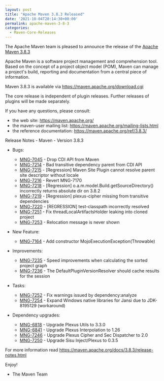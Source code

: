 ```yaml
---
layout: post
title: "Apache Maven 3.8.3 Released"
date: '2021-10-04T20:14:30+00:00'
permalink: apache-maven-3-8-3
categories:
  - Maven-Core-Releases
---
```

The Apache Maven team is pleased to announce the release of the [Apache Maven 3.8.3](https://maven.apache.org/ref/3.8.3/)

Apache Maven is a software project management and comprehension tool. Based on the concept
of a project object model (POM), Maven can manage a project's build, reporting and documentation
from a central piece of information.

Maven 3.8.3 is available via https://maven.apache.org/download.cgi

The core release is independent of plugin releases. Further releases of plugins will be made
separately.

If you have any questions, please consult:

- the web site: https://maven.apache.org/
- the maven-user mailing list: https://maven.apache.org/mailing-lists.html
- the reference documentation: https://maven.apache.org/ref/3.8.3/

Release Notes - Maven - Version 3.8.3

* Bugs:

    * [MNG-7045](https://issues.apache.org/jira/browse/MNG-7045) - Drop CDI API from Maven
    * [MNG-7214](https://issues.apache.org/jira/browse/MNG-7214) - Bad transitive dependency parent from CDI API
    * [MNG-7215](https://issues.apache.org/jira/browse/MNG-7215) - [Regression] Maven Site Plugin cannot resolve parent site descriptor without locale
    * [MNG-7216](https://issues.apache.org/jira/browse/MNG-7216) - Revert MNG-7170
    * [MNG-7218](https://issues.apache.org/jira/browse/MNG-7218) - [Regression] o.a.m.model.Build.getSourceDirectory() incorrectly returns absolute dir on 3.8.2
    * [MNG-7219](https://issues.apache.org/jira/browse/MNG-7219) - [Regression] plexus-cipher missing from transitive dependencies
    * [MNG-7220](https://issues.apache.org/jira/browse/MNG-7220) - [REGRESSION] test-classpath incorrectly resolved
    * [MNG-7251](https://issues.apache.org/jira/browse/MNG-7251) - Fix threadLocalArtifactsHolder leaking into cloned project
    * [MNG-7253](https://issues.apache.org/jira/browse/MNG-7253) - Relocation message is never shown

* New Feature:

    * [MNG-7164](https://issues.apache.org/jira/browse/MNG-7164) - Add constructor MojoExecutionException(Throwable)

* Improvements:

    * [MNG-7235](https://issues.apache.org/jira/browse/MNG-7235) - Speed improvements when calculating the sorted project graph
    * [MNG-7236](https://issues.apache.org/jira/browse/MNG-7236) - The DefaultPluginVersionResolver should cache results for the session

* Tasks:

    * [MNG-7252](https://issues.apache.org/jira/browse/MNG-7252) - Fix warnings issued by dependency:analyze
    * [MNG-7254](https://issues.apache.org/jira/browse/MNG-7254) - Expand Windows native libraries for Jansi due to JDK-8195129 (workaround)

* Dependency upgrades:

    * [MNG-6818](https://issues.apache.org/jira/browse/MNG-6818) - Upgrade Plexus Utils to 3.3.0
    * [MNG-6841](https://issues.apache.org/jira/browse/MNG-6841) - Upgrade Plexus Interpolation to 1.26
    * [MNG-7246](https://issues.apache.org/jira/browse/MNG-7246) - Upgrade Plexus Cipher and Sec Dispatcher to 2.0
    * [MNG-7250](https://issues.apache.org/jira/browse/MNG-7250) - Upgrade Sisu Inject/Plexus to 0.3.5

For more information read https://maven.apache.org/docs/3.8.3/release-notes.html

Enjoy!

- The Maven Team
